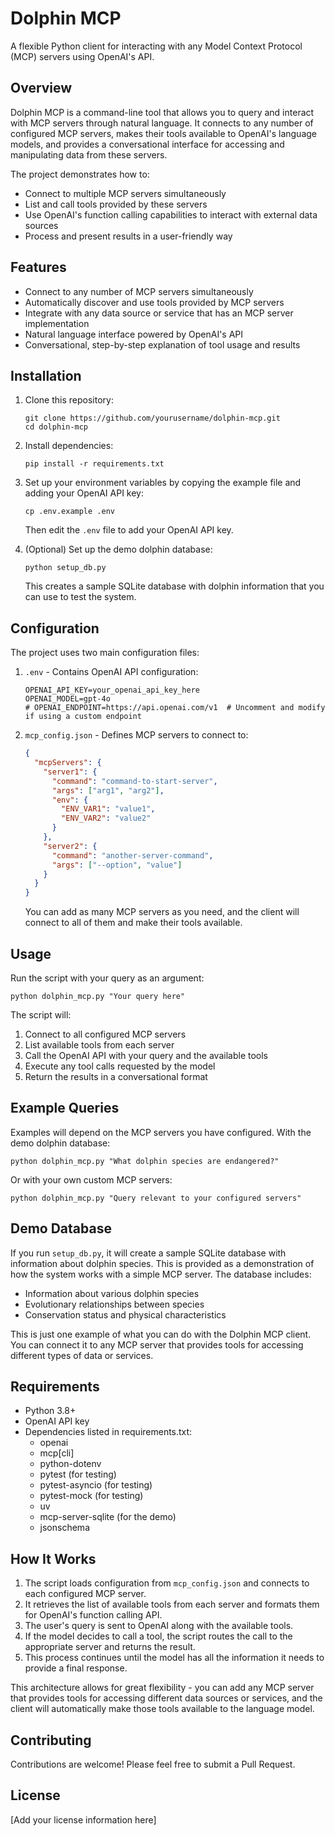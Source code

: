 # Dolphin MCP

A flexible Python client for interacting with any Model Context Protocol (MCP) servers using OpenAI's API.

## Overview

Dolphin MCP is a command-line tool that allows you to query and interact with MCP servers through natural language. It connects to any number of configured MCP servers, makes their tools available to OpenAI's language models, and provides a conversational interface for accessing and manipulating data from these servers.

The project demonstrates how to:
- Connect to multiple MCP servers simultaneously
- List and call tools provided by these servers
- Use OpenAI's function calling capabilities to interact with external data sources
- Process and present results in a user-friendly way

## Features

- Connect to any number of MCP servers simultaneously
- Automatically discover and use tools provided by MCP servers
- Integrate with any data source or service that has an MCP server implementation
- Natural language interface powered by OpenAI's API
- Conversational, step-by-step explanation of tool usage and results

## Installation

1. Clone this repository:
   ```
   git clone https://github.com/yourusername/dolphin-mcp.git
   cd dolphin-mcp
   ```

2. Install dependencies:
   ```
   pip install -r requirements.txt
   ```

3. Set up your environment variables by copying the example file and adding your OpenAI API key:
   ```
   cp .env.example .env
   ```
   Then edit the `.env` file to add your OpenAI API key.

4. (Optional) Set up the demo dolphin database:
   ```
   python setup_db.py
   ```
   This creates a sample SQLite database with dolphin information that you can use to test the system.

## Configuration

The project uses two main configuration files:

1. `.env` - Contains OpenAI API configuration:
   ```
   OPENAI_API_KEY=your_openai_api_key_here
   OPENAI_MODEL=gpt-4o
   # OPENAI_ENDPOINT=https://api.openai.com/v1  # Uncomment and modify if using a custom endpoint
   ```

2. `mcp_config.json` - Defines MCP servers to connect to:
   ```json
   {
     "mcpServers": {
       "server1": {
         "command": "command-to-start-server",
         "args": ["arg1", "arg2"],
         "env": {
           "ENV_VAR1": "value1",
           "ENV_VAR2": "value2"
         }
       },
       "server2": {
         "command": "another-server-command",
         "args": ["--option", "value"]
       }
     }
   }
   ```

   You can add as many MCP servers as you need, and the client will connect to all of them and make their tools available.

## Usage

Run the script with your query as an argument:

```
python dolphin_mcp.py "Your query here"
```

The script will:
1. Connect to all configured MCP servers
2. List available tools from each server
3. Call the OpenAI API with your query and the available tools
4. Execute any tool calls requested by the model
5. Return the results in a conversational format

## Example Queries

Examples will depend on the MCP servers you have configured. With the demo dolphin database:

```
python dolphin_mcp.py "What dolphin species are endangered?"
```

Or with your own custom MCP servers:

```
python dolphin_mcp.py "Query relevant to your configured servers"
```

## Demo Database

If you run `setup_db.py`, it will create a sample SQLite database with information about dolphin species. This is provided as a demonstration of how the system works with a simple MCP server. The database includes:

- Information about various dolphin species
- Evolutionary relationships between species
- Conservation status and physical characteristics

This is just one example of what you can do with the Dolphin MCP client. You can connect it to any MCP server that provides tools for accessing different types of data or services.

## Requirements

- Python 3.8+
- OpenAI API key
- Dependencies listed in requirements.txt:
  - openai
  - mcp[cli]
  - python-dotenv
  - pytest (for testing)
  - pytest-asyncio (for testing)
  - pytest-mock (for testing)
  - uv
  - mcp-server-sqlite (for the demo)
  - jsonschema

## How It Works

1. The script loads configuration from `mcp_config.json` and connects to each configured MCP server.
2. It retrieves the list of available tools from each server and formats them for OpenAI's function calling API.
3. The user's query is sent to OpenAI along with the available tools.
4. If the model decides to call a tool, the script routes the call to the appropriate server and returns the result.
5. This process continues until the model has all the information it needs to provide a final response.

This architecture allows for great flexibility - you can add any MCP server that provides tools for accessing different data sources or services, and the client will automatically make those tools available to the language model.

## Contributing

Contributions are welcome! Please feel free to submit a Pull Request.

## License

[Add your license information here]
